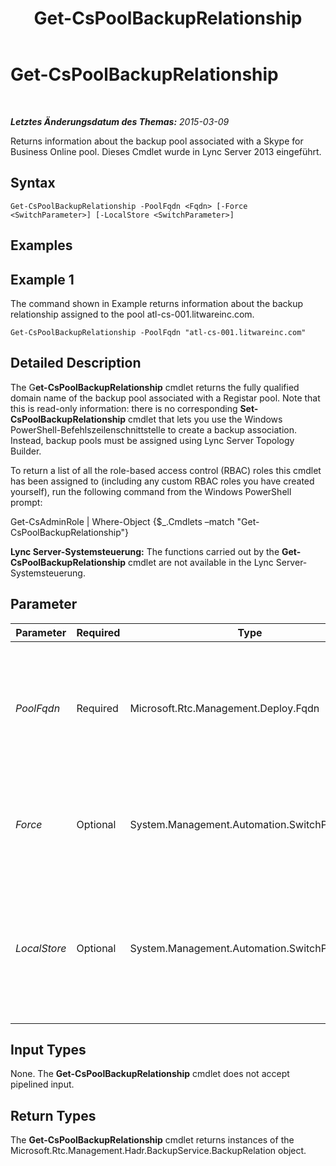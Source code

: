 ﻿---
title: Get-CsPoolBackupRelationship
TOCTitle: Get-CsPoolBackupRelationship
ms:assetid: 230bbb04-b4cb-410f-8284-00740558655d
ms:mtpsurl: https://technet.microsoft.com/de-de/library/JJ204745(v=OCS.15)
ms:contentKeyID: 49293426
ms.date: 05/19/2016
mtps_version: v=OCS.15
ms.translationtype: HT
---

# Get-CsPoolBackupRelationship

 

_**Letztes Änderungsdatum des Themas:** 2015-03-09_

Returns information about the backup pool associated with a Skype for Business Online pool. Dieses Cmdlet wurde in Lync Server 2013 eingeführt.

## Syntax

    Get-CsPoolBackupRelationship -PoolFqdn <Fqdn> [-Force <SwitchParameter>] [-LocalStore <SwitchParameter>]

## Examples

## Example 1

The command shown in Example returns information about the backup relationship assigned to the pool atl-cs-001.litwareinc.com.

    Get-CsPoolBackupRelationship -PoolFqdn "atl-cs-001.litwareinc.com"

## Detailed Description

The G**et-CsPoolBackupRelationship** cmdlet returns the fully qualified domain name of the backup pool associated with a Registar pool. Note that this is read-only information: there is no corresponding **Set-CsPoolBackupRelationship** cmdlet that lets you use the Windows PowerShell-Befehlszeilenschnittstelle to create a backup association. Instead, backup pools must be assigned using Lync Server Topology Builder.

To return a list of all the role-based access control (RBAC) roles this cmdlet has been assigned to (including any custom RBAC roles you have created yourself), run the following command from the Windows PowerShell prompt:

Get-CsAdminRole | Where-Object {$\_.Cmdlets –match "Get-CsPoolBackupRelationship"}

**Lync Server-Systemsteuerung:** The functions carried out by the **Get-CsPoolBackupRelationship** cmdlet are not available in the Lync Server-Systemsteuerung.

## Parameter


<table>
<colgroup>
<col style="width: 25%" />
<col style="width: 25%" />
<col style="width: 25%" />
<col style="width: 25%" />
</colgroup>
<thead>
<tr class="header">
<th>Parameter</th>
<th>Required</th>
<th>Type</th>
<th>Description</th>
</tr>
</thead>
<tbody>
<tr class="odd">
<td><p><em>PoolFqdn</em></p></td>
<td><p>Required</p></td>
<td><p>Microsoft.Rtc.Management.Deploy.Fqdn</p></td>
<td><p>Fully qualified domain name of the pool whose backup relationship is being checked. For example:</p>
<p>-PoolFqdn &quot;atl-cs-001.litwareinc.com&quot;</p></td>
</tr>
<tr class="even">
<td><p><em>Force</em></p></td>
<td><p>Optional</p></td>
<td><p>System.Management.Automation.SwitchParameter</p></td>
<td><p>Suppresses the display of any non-fatal error message that might occur when running the command.</p></td>
</tr>
<tr class="odd">
<td><p><em>LocalStore</em></p></td>
<td><p>Optional</p></td>
<td><p>System.Management.Automation.SwitchParameter</p></td>
<td><p>Retrieves the backup relationship data from the local replica of the Central Management store rather than from the Central Management store itself.</p></td>
</tr>
</tbody>
</table>


## Input Types

None. The **Get-CsPoolBackupRelationship** cmdlet does not accept pipelined input.

## Return Types

The **Get-CsPoolBackupRelationship** cmdlet returns instances of the Microsoft.Rtc.Management.Hadr.BackupService.BackupRelation object.

